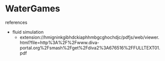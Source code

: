 # WaterGames


references
 
 - fluid simulation 
    - extension://hmigninkgibhdckiaphhmbgcghochdjc/pdfjs/web/viewer.html?file=http%3A%2F%2Fwww.diva-portal.org%2Fsmash%2Fget%2Fdiva2%3A676516%2FFULLTEXT01.pdf
